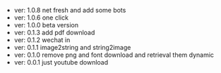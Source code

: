 * ver: 1.0.8  net fresh and add some bots 
* ver: 1.0.6  one click
* ver: 1.0.0  beta version
* ver: 0.1.3  add pdf download
* ver: 0.1.2  wechat in 
* ver: 0.1.1  image2string and string2image
* ver: 0.1.0  remove png and font download and retrieval them dynamic 
* ver: 0.0.1  just youtube download